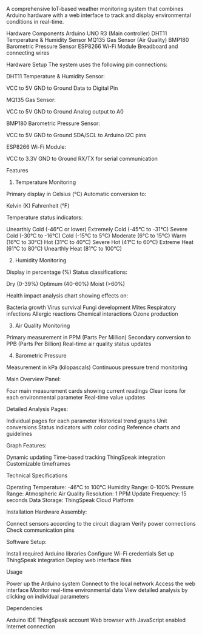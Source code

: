 A comprehensive IoT-based weather monitoring system that combines Arduino hardware with a web interface to track and display environmental conditions in real-time.

Hardware Components
Arduino UNO R3 (Main controller)
DHT11 Temperature & Humidity Sensor
MQ135 Gas Sensor (Air Quality)
BMP180 Barometric Pressure Sensor
ESP8266 Wi-Fi Module
Breadboard and connecting wires

Hardware Setup
The system uses the following pin connections:

DHT11 Temperature & Humidity Sensor:

VCC to 5V
GND to Ground
Data to Digital Pin

MQ135 Gas Sensor:

VCC to 5V
GND to Ground
Analog output to A0

BMP180 Barometric Pressure Sensor:

VCC to 5V
GND to Ground
SDA/SCL to Arduino I2C pins

ESP8266 Wi-Fi Module:

VCC to 3.3V
GND to Ground
RX/TX for serial communication

Features
1. Temperature Monitoring

Primary display in Celsius (°C)
Automatic conversion to:

Kelvin (K)
Fahrenheit (°F)

Temperature status indicators:

Unearthly Cold (-46°C or lower)
Extremely Cold (-45°C to -31°C)
Severe Cold (-30°C to -16°C)
Cold (-15°C to 5°C)
Moderate (6°C to 15°C)
Warm (16°C to 30°C)
Hot (31°C to 40°C)
Severe Hot (41°C to 60°C)
Extreme Heat (61°C to 80°C)
Unearthly Heat (81°C to 100°C)

2. Humidity Monitoring

Display in percentage (%)
Status classifications:

Dry (0-39%)
Optimum (40-60%)
Moist (>60%)

Health impact analysis chart showing effects on:

Bacteria growth
Virus survival
Fungi development
Mites
Respiratory infections
Allergic reactions
Chemical interactions
Ozone production

3. Air Quality Monitoring

Primary measurement in PPM (Parts Per Million)
Secondary conversion to PPB (Parts Per Billion)
Real-time air quality status updates

4. Barometric Pressure

Measurement in kPa (kilopascals)
Continuous pressure trend monitoring

Main Overview Panel:

Four main measurement cards showing current readings
Clear icons for each environmental parameter
Real-time value updates

Detailed Analysis Pages:

Individual pages for each parameter
Historical trend graphs
Unit conversions
Status indicators with color coding
Reference charts and guidelines

Graph Features:

Dynamic updating
Time-based tracking
ThingSpeak integration
Customizable timeframes

Technical Specifications

Operating Temperature: -46°C to 100°C
Humidity Range: 0-100%
Pressure Range: Atmospheric
Air Quality Resolution: 1 PPM
Update Frequency: 15 seconds
Data Storage: ThingSpeak Cloud Platform

Installation
Hardware Assembly:

Connect sensors according to the circuit diagram
Verify power connections
Check communication pins

Software Setup:

Install required Arduino libraries
Configure Wi-Fi credentials
Set up ThingSpeak integration
Deploy web interface files

Usage

Power up the Arduino system
Connect to the local network
Access the web interface
Monitor real-time environmental data
View detailed analysis by clicking on individual parameters

Dependencies

Arduino IDE
ThingSpeak account
Web browser with JavaScript enabled
Internet connection
